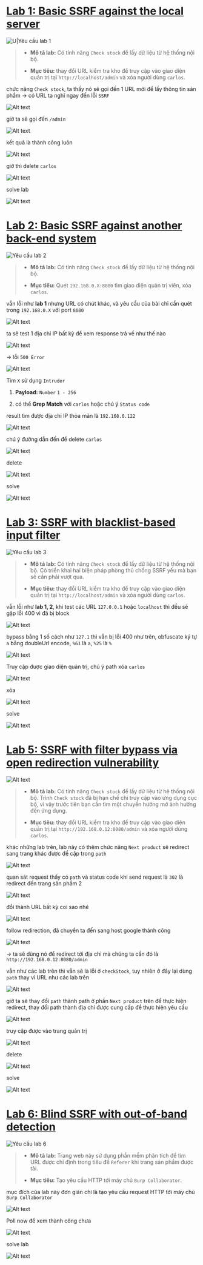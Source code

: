 # [Lab 1: Basic SSRF against the local server](https://portswigger.net/web-security/ssrf/lab-basic-ssrf-against-localhost)

![U|Yêu cầu lab 1](../image/lab1/0.png)

> - **Mô tả lab:** Có tính năng `Check stock` để lấy dữ liệu từ hệ thống nội bộ.
> 
> - **Mục tiêu:** thay đổi URL kiểm tra kho để truy cập vào giao diện quản trị tại `http://localhost/admin` và xóa người dùng `carlos`.

chức năng `Check stock`, ta thấy nó sẽ gọi đến 1 URL mới để lấy thông tin sản phẩm → có URL ta nghĩ ngay đến lỗi `SSRF`

![Alt text](../image/lab1/01.png)

giờ ta sẽ gọi đến `/admin`

![Alt text](../image/lab1/02.png)

kết quả là thành công luôn

![Alt text](../image/lab1/03.png)

giờ thì delete `carlos`

![Alt text](../image/lab1/04.png)

solve lab

![Alt text](../image/lab1/05.png)

# [Lab 2: Basic SSRF against another back-end system](https://portswigger.net/web-security/ssrf/lab-basic-ssrf-against-backend-system)

![Yêu cầu lab 2](../image/lab2/1.png)

> - **Mô tả lab:** Có tính năng `Check stock` để lấy dữ liệu từ hệ thống nội bộ.
> 
> - **Mục tiêu:** Quét `192.168.0.X:8080` tìm giao diện quản trị viên, xóa `carlos`.

vẫn lỗi như **lab 1** nhưng URL có chút khác, và yêu cầu của bài chỉ cần quét trong `192.168.0.X` với port `8080`

![Alt text](../image/lab2/2.png)

ta sẽ test 1 địa chỉ IP bất kỳ để xem response trả về như thế nào

![Alt text](../image/lab2/3.png)

→ lỗi `500 Error`

![Alt text](../image/lab2/4.png)

Tìm `X` sử dụng `Intruder`

1. **Payload:** `Number` `1 - 256`

2. có thể **Grep Match** với `carlos` hoặc chú ý `Status code`

result tìm được địa chỉ IP thỏa mãn là `192.168.0.122`

![Alt text](../image/lab2/5.png)

chú ý đường dẫn đến để delete `carlos`

![Alt text](../image/lab2/6.png)

delete

![Alt text](../image/lab2/8.png)

solve

![Alt text](../image/lab2/9.png)

# [Lab 3: SSRF with blacklist-based input filter](https://portswigger.net/web-security/ssrf/lab-ssrf-with-blacklist-filter)

![Yêu cầu lab 3](../image/lab3/0.png)

> - **Mô tả lab:** Có tính năng `Check stock` để lấy dữ liệu từ hệ thống nội bộ. Có triển khai hai biện pháp phòng thủ chống SSRF yếu mà bạn sẽ cần phải vượt qua.
> 
> - **Mục tiêu:** thay đổi URL kiểm tra kho để truy cập vào giao diện quản trị tại `http://localhost/admin` và xóa người dùng `carlos`.

vẫn lỗi như **lab 1, 2**, khi test các URL `127.0.0.1` hoặc `localhost` thì đều sẽ gặp lỗi 400 vì đã bị block

![Alt text](../image/lab3/02.png)

bypass bằng 1 số cách như `127.1` thì vẫn bị lỗi 400 như trên, obfuscate ký tự `a` bằng doubleUrl encode, `%61` là `a`, `%25` là `%`

![Alt text](../image/lab3/03.png)

Truy cập được giao diện quản trị, chú ý path xóa `carlos`

![Alt text](../image/lab3/04.png)

xóa

![Alt text](../image/lab3/05.png)

solve

![Alt text](../image/lab3/06.png)

# [Lab 5: SSRF with filter bypass via open redirection vulnerability](https://portswigger.net/web-security/ssrf/lab-ssrf-filter-bypass-via-open-redirection)

![Alt text](../image/lab5/0.png)

> - **Mô tả lab:** Có tính năng `Check stock` để lấy dữ liệu từ hệ thống nội bộ. Trình `Check stock` đã bị hạn chế chỉ truy cập vào ứng dụng cục bộ, vì vậy trước tiên bạn cần tìm một chuyển hướng mở ảnh hưởng đến ứng dụng.
> 
> - **Mục tiêu:** thay đổi URL kiểm tra kho để truy cập vào giao diện quản trị tại `http://192.168.0.12:8080/admin` và xóa người dùng `carlos`.

khác những lab trên, lab này có thêm chức năng `Next product` sẽ redirect sang trang khác được đề cập trong `path`

![Alt text](../image/lab5/01.png)

quan sát request thấy có `path` và status code khi send request là `302` là redirect đến trang sản phẩm 2

![Alt text](../image/lab5/02.png)

đổi thành URL bất kỳ coi sao nhé

![Alt text](../image/lab5/03.png)

follow redirection, đã chuyển ta đến sang host google thành công

![Alt text](../image/lab5/04.png)

→ ta sẽ dùng nó để redirect tới địa chỉ mà chúng ta cần đó là `http://192.168.0.12:8080/admin`

vẫn như các lab trên thì vẫn sẽ là lỗi ở `checkStock`, tuy nhiên ở đây lại dùng `path` thay vì URL như các lab trên

![Alt text](../image/lab5/05.png)

giờ ta sẽ thay đổi `path` thành path ở phần `Next product` trên để thực hiện redirect, thay đổi path thành địa chỉ được cung cấp để thực hiện yêu cầu

![Alt text](../image/lab5/06.png)

truy cập được vào trang quản trị

![Alt text](../image/lab5/07.png)

delete

![Alt text](../image/lab5/08.png)

solve

![Alt text](../image/lab5/09.png)

# [Lab 6: Blind SSRF with out-of-band detection](https://portswigger.net/web-security/ssrf/blind/lab-out-of-band-detection)

![Yêu cầu lab  6](../image/lab6/0.png)

> - **Mô tả lab:** Trang web này sử dụng phần mềm phân tích để tìm URL được chỉ định trong tiêu đề `Referer` khi trang sản phẩm được tải.
> 
> - **Mục tiêu:** Tạo yêu cầu HTTP tới máy chủ `Burp Collaborator`.

mục đích của lab này đơn giản chỉ là tạo yêu cầu request HTTP tới máy chủ `Burp Collaborator`

![Alt text](../image/lab6/01.png)

Poll now để xem thành công chưa

![Alt text](../image/lab6/02.png)

solve lab

![Alt text](../image/lab6/03.png)